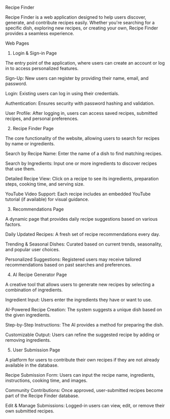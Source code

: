 
Recipe Finder

Recipe Finder is a web application designed to help users discover, generate, and contribute recipes easily. Whether you're searching for a specific dish, exploring new recipes, or creating your own, Recipe Finder provides a seamless experience.

Web Pages

1. Login & Sign-in Page

The entry point of the application, where users can create an account or log in to access personalized features.

Sign-Up: New users can register by providing their name, email, and password.

Login: Existing users can log in using their credentials.

Authentication: Ensures security with password hashing and validation.

User Profile: After logging in, users can access saved recipes, submitted recipes, and personal preferences.


2. Recipe Finder Page

The core functionality of the website, allowing users to search for recipes by name or ingredients.

Search by Recipe Name: Enter the name of a dish to find matching recipes.

Search by Ingredients: Input one or more ingredients to discover recipes that use them.

Detailed Recipe View: Click on a recipe to see its ingredients, preparation steps, cooking time, and serving size.

YouTube Video Support: Each recipe includes an embedded YouTube tutorial (if available) for visual guidance.


3. Recommendations Page

A dynamic page that provides daily recipe suggestions based on various factors.

Daily Updated Recipes: A fresh set of recipe recommendations every day.

Trending & Seasonal Dishes: Curated based on current trends, seasonality, and popular user choices.

Personalized Suggestions: Registered users may receive tailored recommendations based on past searches and preferences.


4. AI Recipe Generator Page

A creative tool that allows users to generate new recipes by selecting a combination of ingredients.

Ingredient Input: Users enter the ingredients they have or want to use.

AI-Powered Recipe Creation: The system suggests a unique dish based on the given ingredients.

Step-by-Step Instructions: The AI provides a method for preparing the dish.

Customizable Output: Users can refine the suggested recipe by adding or removing ingredients.


5. User Submission Page

A platform for users to contribute their own recipes if they are not already available in the database.

Recipe Submission Form: Users can input the recipe name, ingredients, instructions, cooking time, and images.

Community Contributions: Once approved, user-submitted recipes become part of the Recipe Finder database.

Edit & Manage Submissions: Logged-in users can view, edit, or remove their own submitted recipes.
